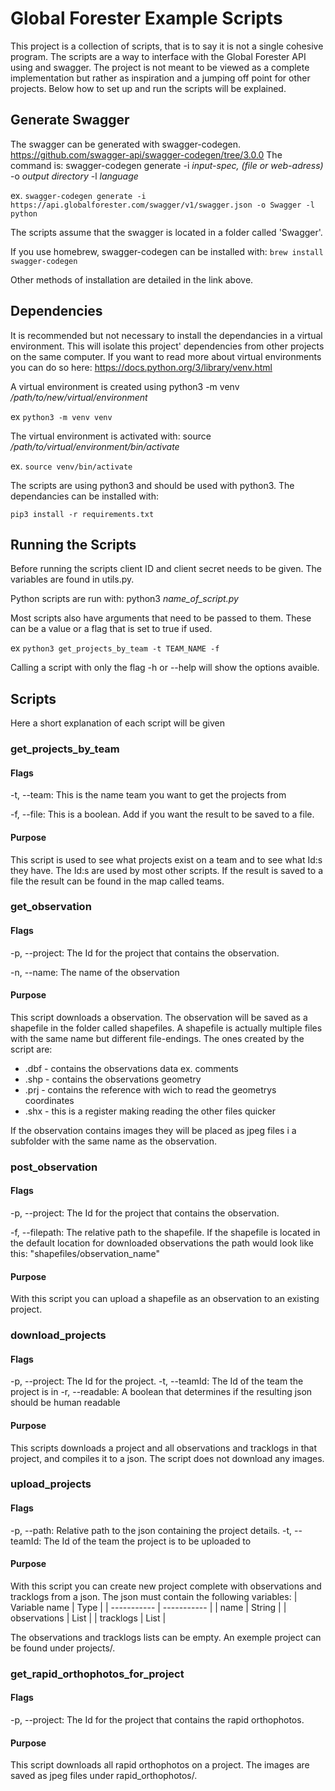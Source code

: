 # Global Forester Example Scripts
This project is a collection of scripts, that is to say it is not a single cohesive program. The scripts are a way to interface with the Global Forester API using 
and swagger. The project is not meant to be viewed as a complete implementation but rather as inspiration and a jumping off point for other projects. Below how to set up and run the scripts will be explained.

## Generate Swagger
The swagger can be generated with swagger-codegen. https://github.com/swagger-api/swagger-codegen/tree/3.0.0
The command is: swagger-codegen generate -i *input-spec, (file or web-adress)* -o *output directory* -l *language*

  ex. `swagger-codegen generate -i https://api.globalforester.com/swagger/v1/swagger.json -o Swagger -l python`

The scripts assume that the swagger is located in a folder called 'Swagger'.

If you use homebrew, swagger-codegen can be installed with: `brew install swagger-codegen`

Other methods of installation are detailed in the link above.

## Dependencies
It is recommended but not necessary to install the dependancies in a virtual environment.
This will isolate this project' dependencies from other projects on the same computer.
If you want to read more about virtual environments you can do so here: https://docs.python.org/3/library/venv.html

A virtual environment is created using python3 -m venv */path/to/new/virtual/environment*

  ex `python3 -m venv venv`

The virtual environment is activated with: source */path/to/virtual/environment/bin/activate*

  ex. `source venv/bin/activate`
  
The scripts are using python3 and should be used with python3. The dependancies can be installed with:

 `pip3 install -r requirements.txt`

## Running the Scripts
Before running the scripts client ID and client secret needs to be given. The variables are found in utils.py.

Python scripts are run with: python3 *name_of_script.py*

Most scripts also have arguments that need to be passed to them. These can be a value or a flag that is set to true if used.

  ex `python3 get_projects_by_team -t TEAM_NAME -f`

Calling a script with only the flag -h or --help will show the options avaible.

## Scripts
Here a short explanation of each script will be given

### get_projects_by_team
#### Flags
-t, --team: This is the name team you want to get the projects from

-f, --file: This is a boolean. Add if you want the result to be saved to a file.

#### Purpose
This script is used to see what projects exist on a team and to see what Id:s they have. The Id:s are used by most other scripts. If the result is saved to a file the result can be found in the map called teams.

### get_observation
#### Flags
-p, --project: The Id for the project that contains the observation.

-n, --name: The name of the observation

#### Purpose
This script downloads a observation. The observation will be saved as a shapefile in the folder called shapefiles. A shapefile is actually multiple files with the same name but different file-endings. The ones created by the script are:  
* .dbf - contains the observations data ex. comments
* .shp - contains the observations geometry
* .prj - contains the reference with wich to read the geometrys coordinates
* .shx - this is a register making reading the other files quicker

If the observation contains images they will be placed as jpeg files i a subfolder with the same name as the observation.

### post_observation
#### Flags
-p, --project: The Id for the project that contains the observation.

-f, --filepath: The relative path to the shapefile. If the shapefile is located in the default location for downloaded observations the path would look like this: "shapefiles/observation_name"

#### Purpose
With this script you can upload a shapefile as an observation to an existing project.

### download_projects
#### Flags
-p, --project: The Id for the project.
-t, --teamId: The Id of the team the project is in
-r, --readable: A boolean that determines if the resulting json should be human readable

#### Purpose
This scripts downloads a project and all observations and tracklogs in that project, and compiles it to a json. The script does not download any images.

### upload_projects
#### Flags
-p, --path: Relative path to the json containing the project details.
-t, --teamId: The Id of the team the project is to be uploaded to

#### Purpose
With this script you can create new project complete with observations and tracklogs from a json. The json must contain the following variables:
| Variable name | Type |
| ----------- | ----------- |
| name | String |
| observations | List |
| tracklogs | List |

The observations and tracklogs lists can be empty. An exemple project can be found under projects/.

### get_rapid_orthophotos_for_project
#### Flags
-p, --project: The Id for the project that contains the rapid orthophotos.

#### Purpose
This script downloads all rapid orthophotos on a project. The images are saved as jpeg files under rapid_orthophotos/.

